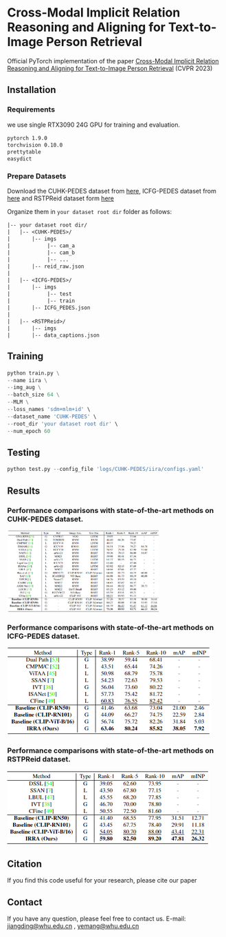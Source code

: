 # Cross-Modal Implicit Relation Reasoning and Aligning for Text-to-Image Person Retrieval

Official PyTorch implementation of the paper [Cross-Modal Implicit Relation Reasoning and Aligning for Text-to-Image Person Retrieval]() (CVPR 2023)


## Installation
### Requirements
we use single RTX3090 24G GPU for training and evaluation. 
```
pytorch 1.9.0
torchvision 0.10.0
prettytable
easydict
```

### Prepare Datasets
Download the CUHK-PEDES dataset from [here](https://github.com/ShuangLI59/Person-Search-with-Natural-Language-Description), ICFG-PEDES dataset from [here](https://github.com/zifyloo/SSAN) and RSTPReid dataset form [here](https://github.com/NjtechCVLab/RSTPReid-Dataset)

Organize them in `your dataset root dir` folder as follows:
```
|-- your dataset root dir/
|   |-- <CUHK-PEDES>/
|       |-- imgs
|            |-- cam_a
|            |-- cam_b
|            |-- ...
|       |-- reid_raw.json
|
|   |-- <ICFG-PEDES>/
|       |-- imgs
|            |-- test
|            |-- train 
|       |-- ICFG_PEDES.json
|
|   |-- <RSTPReid>/
|       |-- imgs
|       |-- data_captions.json
```


## Training

```python
python train.py \
--name iira \
--img_aug \
--batch_size 64 \
--MLM \
--loss_names 'sdm+mlm+id' \
--dataset_name 'CUHK-PEDES' \
--root_dir 'your dataset root dir' \
--num_epoch 60
```

## Testing

```python
python test.py --config_file 'logs/CUHK-PEDES/iira/configs.yaml'
```

## Results
### Performance comparisons with state-of-the-art methods on CUHK-PEDES dataset.
<!-- ![tab1](images/compare_cuhkpedes.png) -->
<img src=images/compare_cuhkpedes.png width=70% />

### Performance comparisons with state-of-the-art methods on ICFG-PEDES dataset.
![tab2](images/compare_icfgpedes.png)

### Performance comparisons with state-of-the-art methods on RSTPReid dataset.
![tab3](images/compare_rstpreid.png)

## Citation
If you find this code useful for your research, please cite our paper

## Contact
If you have any question, please feel free to contact us. E-mail: jiangding@whu.edu.cn , yemang@whu.edu.cn
